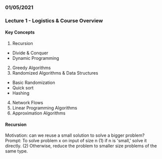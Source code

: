 ### 01/05/2021
### Lecture 1 - Logistics & Course Overview

#### Key Concepts

1. Recursion
- Divide & Conquer
- Dynamic Programming
2. Greedy Algorithms
3. Randomized Algorithms & Data Structures
- Basic Randomization
- Quick sort
- Hashing
4. Network Flows
5. Linear Programming Algorithms
6. Approximation Algorithms  

#### Recursion

Motivation: can we reuse a small solution to solve a bigger problem?
Prompt: To solve problem x on input of size n
(1) if n is 'small,' solve it directly.
(2) Otherwise, reduce the problem to smaller size problems of the same type.
